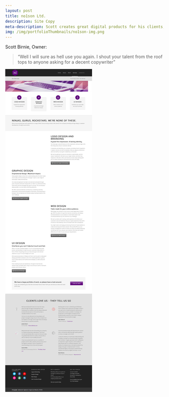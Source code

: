 ```yaml
---
layout: post
title: no1son Ltd.
description: Site Copy
meta-description: Scott creates great digital products for his clients, so I worked with him to create copy and content to match.
img: /img/portfolioThumbnails/no1son-img.png
---
```


Scott Birnie, Owner:

>“Well I will sure as hell use you again. I shout your talent from the roof tops to anyone asking for a decent copywriter”

<img src="/img/portfolio/no1son-Ltd.-Our-Services-Logo-design-Web-design-Graphic-Design-UI-Design.png">
 